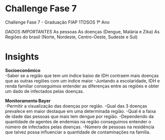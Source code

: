# Challenge Fase 7
Challenge Fase 7 - Graduação FIAP 1TDSOS 1º Ano

*DADOS IMPORTANTES*
As pessoas
As doenças (Dengue, Malária e Zika)
As Regiões do brasil (Norte, Nordeste, Centro-Oeste, Sudeste e Sul)

# Insights

**Socioeconômico**<br>
-Saber se a região que tem um índice baixo de IDH contraem mais doenças que as outras regiões com um indice maior
-Juntando a escolaridade, IDH e renda familiar conseguimos entender as diferenças entre as regiões e obter um dado de infectados pelas doenças. 

**Monitoramento Bayer**<br>
-Permitir a visualização das doenças por região.
-Qual das 3 doenças prevalece em maior destaque em uma determinada região.
-Qual é a faixa de idade das pessoas que mais tem dengue por região.
-Dependendo da quantidade de agentes de endemias na região conseguimos entender o número de infectados pelas doenças.
-Número de pessoas na residência que talvez possa influenciar a quantidade de contaminações na familia.
